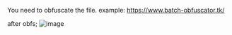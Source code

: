 You need to obfuscate the file.
example: https://www.batch-obfuscator.tk/

after obfs;
![image](https://github.com/Re-Edit/slient-bat-downloader/assets/146856816/e513ca70-864a-45b1-87c8-afe1e354bdbe)
